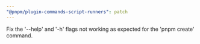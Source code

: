 ```yaml
---
"@pnpm/plugin-commands-script-runners": patch
---
```


Fix the '--help' and '-h' flags not working as expected for the 'pnpm create' command.
